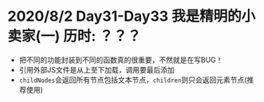 # 2020/8/2 Day31-Day33 我是精明的小卖家(一) 历时: ？？？
* 把不同的功能封装到不同的函数真的很重要，不然就是在写BUG！
* 引用外部JS文件是从上至下加载，调用要最后添加
* `childNodes`会返回所有节点包括文本节点，`children`则只会返回元素节点(推荐使用)
